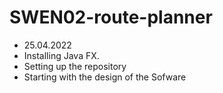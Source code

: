 # SWEN02-route-planner
- 25.04.2022
-   Installing Java FX.
-   Setting up the repository
-   Starting with the design of the Sofware
